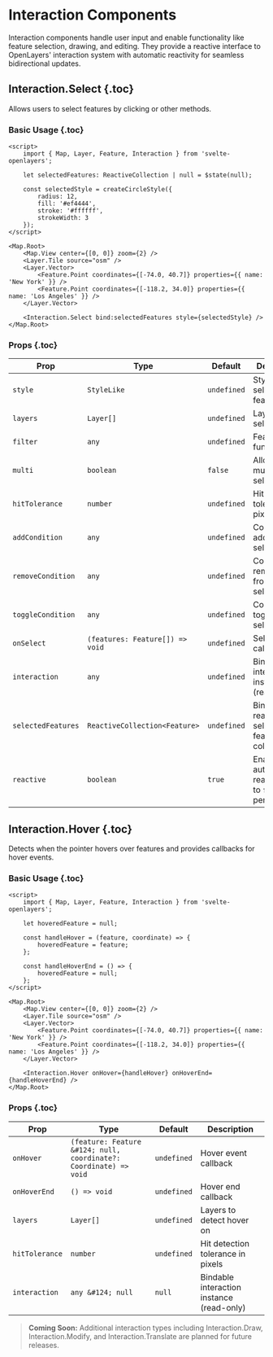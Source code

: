 # Interaction Components

Interaction components handle user input and enable functionality like feature selection, drawing, and editing. They provide a reactive interface to OpenLayers' interaction system with automatic reactivity for seamless bidirectional updates.

## Interaction.Select {.toc}

Allows users to select features by clicking or other methods.

### Basic Usage {.toc}

```svelte
<script>
	import { Map, Layer, Feature, Interaction } from 'svelte-openlayers';

	let selectedFeatures: ReactiveCollection | null = $state(null);

	const selectedStyle = createCircleStyle({
		radius: 12,
		fill: '#ef4444',
		stroke: '#ffffff',
		strokeWidth: 3
	});
</script>

<Map.Root>
	<Map.View center={[0, 0]} zoom={2} />
	<Layer.Tile source="osm" />
	<Layer.Vector>
		<Feature.Point coordinates={[-74.0, 40.7]} properties={{ name: 'New York' }} />
		<Feature.Point coordinates={[-118.2, 34.0]} properties={{ name: 'Los Angeles' }} />
	</Layer.Vector>

	<Interaction.Select bind:selectedFeatures style={selectedStyle} />
</Map.Root>
```

### Props {.toc}

| Prop               | Type                            | Default     | Description                                                  |
| ------------------ | ------------------------------- | ----------- | ------------------------------------------------------------ |
| `style`            | `StyleLike`                     | `undefined` | Style for selected features                                  |
| `layers`           | `Layer[]`                       | `undefined` | Layers to select from                                        |
| `filter`           | `any`                           | `undefined` | Feature filter function                                      |
| `multi`            | `boolean`                       | `false`     | Allow multiple selection                                     |
| `hitTolerance`     | `number`                        | `undefined` | Hit detection tolerance in pixels                            |
| `addCondition`     | `any`                           | `undefined` | Condition for adding to selection                            |
| `removeCondition`  | `any`                           | `undefined` | Condition for removing from selection                        |
| `toggleCondition`  | `any`                           | `undefined` | Condition for toggling selection                             |
| `onSelect`         | `(features: Feature[]) => void` | `undefined` | Selection callback                                           |
| `interaction`      | `any`                           | `undefined` | Bindable interaction instance (read-only)                    |
| `selectedFeatures` | `ReactiveCollection<Feature>`   | `undefined` | Bindable reactive selected features collection               |
| `reactive`         | `boolean`                       | `true`      | Enable automatic reactivity (set to `false` for performance) |

## Interaction.Hover {.toc}

Detects when the pointer hovers over features and provides callbacks for hover events.

### Basic Usage {.toc}

```svelte
<script>
	import { Map, Layer, Feature, Interaction } from 'svelte-openlayers';

	let hoveredFeature = null;

	const handleHover = (feature, coordinate) => {
		hoveredFeature = feature;
	};

	const handleHoverEnd = () => {
		hoveredFeature = null;
	};
</script>

<Map.Root>
	<Map.View center={[0, 0]} zoom={2} />
	<Layer.Tile source="osm" />
	<Layer.Vector>
		<Feature.Point coordinates={[-74.0, 40.7]} properties={{ name: 'New York' }} />
		<Feature.Point coordinates={[-118.2, 34.0]} properties={{ name: 'Los Angeles' }} />
	</Layer.Vector>

	<Interaction.Hover onHover={handleHover} onHoverEnd={handleHoverEnd} />
</Map.Root>
```

### Props {.toc}

| Prop           | Type                                                              | Default     | Description                               |
| -------------- | ----------------------------------------------------------------- | ----------- | ----------------------------------------- |
| `onHover`      | `(feature: Feature &#124; null, coordinate?: Coordinate) => void` | `undefined` | Hover event callback                      |
| `onHoverEnd`   | `() => void`                                                      | `undefined` | Hover end callback                        |
| `layers`       | `Layer[]`                                                         | `undefined` | Layers to detect hover on                 |
| `hitTolerance` | `number`                                                          | `undefined` | Hit detection tolerance in pixels         |
| `interaction`  | `any &#124; null`                                                 | `null`      | Bindable interaction instance (read-only) |

> **Coming Soon:** Additional interaction types including Interaction.Draw, Interaction.Modify, and Interaction.Translate are planned for future releases.
